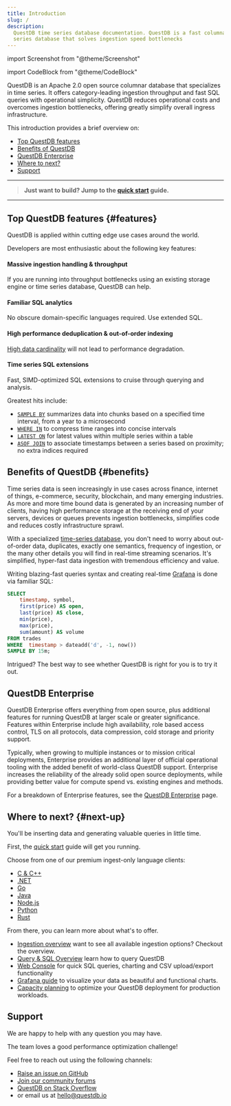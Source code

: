 ```yaml
---
title: Introduction
slug: /
description:
  QuestDB time series database documentation. QuestDB is a fast columnar time
  series database that solves ingestion speed bottlenecks
---
```


import Screenshot from "@theme/Screenshot"

import CodeBlock from "@theme/CodeBlock"

QuestDB is an Apache 2.0 open source columnar database that specializes in time
series. It offers category-leading ingestion throughput and fast SQL queries
with operational simplicity. QuestDB reduces operational costs and overcomes
ingestion bottlenecks, offering greatly simplify overall ingress infrastructure.

This introduction provides a brief overview on:

- [Top QuestDB features](#features)
- [Benefits of QuestDB](#benefits)
- [QuestDB Enterprise](#questdb-enterprise)
- [Where to next?](#next-up)
- [Support](#support)

<hr />

> **Just want to build? Jump to the [quick start](/docs/quick-start/) guide.**

<hr />

## Top QuestDB features {#features}

QuestDB is applied within cutting edge use cases around the world.

Developers are most enthusiastic about the following key features:

#### Massive ingestion handling & throughput

If you are running into throughput bottlenecks using an existing storage engine
or time series database, QuestDB can help.

#### Familiar SQL analytics

No obscure domain-specific languages required. Use extended SQL.

#### High performance deduplication & out-of-order indexing

[High data cardinality](/glossary/high-cardinality/) will not lead to
performance degradation.

#### Time series SQL extensions

Fast, SIMD-optimized SQL extensions to cruise through querying and analysis.

Greatest hits include:

- [`SAMPLE BY`](/docs/reference/sql/sample-by/) summarizes data into chunks
  based on a specified time interval, from a year to a microsecond
- [`WHERE IN`](/docs/reference/sql/where/#time-range) to compress time ranges
  into concise intervals
- [`LATEST ON`](/docs/reference/sql/latest-on/) for latest values within
  multiple series within a table
- [`ASOF JOIN`](/docs/reference/sql/join/#asof-join) to associate timestamps
  between a series based on proximity; no extra indices required

## Benefits of QuestDB {#benefits}

Time series data is seen increasingly in use cases across finance, internet of
things, e-commerce, security, blockchain, and many emerging industries. As more
and more time bound data is generated by an increasing number of clients, having
high performance storage at the receiving end of your servers, devices or queues
prevents ingestion bottlenecks, simplifies code and reduces costly
infrastructure sprawl.

<Screenshot
  alt="A chart showing high-cardinality ingestion performance of InfluxDB, TimescaleDB, and QuestDB"
  src="/img/benchmark/benchmark_all_q1_2024.webp"
  width={650}
  title="Benchmark results for QuestDB 7.3.10, InfluxDB 2.7.4 and Timescale 2.14.2"
/>

With a specialized [time-series database](/glossary/time-series-database/), you
don't need to worry about out-of-order data, duplicates, exactly one semantics,
frequency of ingestion, or the many other details you will find in real-time
streaming scenarios. It's simplified, hyper-fast data ingestion with tremendous
efficiency and value.

Writing blazing-fast queries syntax and creating real-time
[Grafana](/docs/third-party-tools/grafana/) is done via familiar SQL:

```sql title='Navigate time with SQL' demo
SELECT
    timestamp, symbol,
    first(price) AS open,
    last(price) AS close,
    min(price),
    max(price),
    sum(amount) AS volume
FROM trades
WHERE  timestamp > dateadd('d', -1, now())
SAMPLE BY 15m;
```

Intrigued? The best way to see whether QuestDB is right for you is to try it
out.

## QuestDB Enterprise

QuestDB Enterprise offers everything from open source, plus additional features
for running QuestDB at larger scale or greater significance. Features within
Enterprise include high availability, role based access control, TLS on all
protocols, data compression, cold storage and priority support.

Typically, when growing to multiple instances or to mission critical
deployments, Enterprise provides an additional layer of official operational
tooling with the added benefit of world-class QuestDB support. Enterprise
increases the reliability of the already solid open source deployments, while
providing better value for compute spend vs. existing engines and methods.

For a breakdown of Enterprise features, see the
[QuestDB Enterprise](/enterprise/) page.

## Where to next? {#next-up}

You'll be inserting data and generating valuable queries in little time.

First, the [quick start](/docs/quick-start/) guide will get you running.

Choose from one of our premium ingest-only language clients:

- [C & C++](/docs/clients/ingest-c-and-cpp)
- [.NET](/docs/clients/ingest-dotnet)
- [Go](/docs/clients/ingest-go)
- [Java](/docs/clients/java_ilp)
- [Node.js](/docs/clients/ingest-node)
- [Python](/docs/clients/ingest-python)
- [Rust](/docs/clients/ingest-rust)

From there, you can learn more about what's to offer.

- [Ingestion overview](/docs/ingestion-overview/) want to see all available
  ingestion options? Checkout the overview.
- [Query & SQL Overview](/docs/reference/sql/overview/) learn how to query
  QuestDB
- [Web Console](/docs/web-console/) for quick SQL queries, charting and CSV
  upload/export functionality
- [Grafana guide](/docs/third-party-tools/grafana/) to visualize your data as
  beautiful and functional charts.
- [Capacity planning](/docs/deployment/capacity-planning/) to optimize your
  QuestDB deployment for production workloads.

## Support

We are happy to help with any question you may have.

The team loves a good performance optimization challenge!

Feel free to reach out using the following channels:

- [Raise an issue on GitHub](https://github.com/questdb/questdb/issues/new/choose)
- [Join our community forums](https://community.questdb.io/)
- [QuestDB on Stack Overflow](https://stackoverflow.com/questions/tagged/questdb)
- or email us at [hello@questdb.io](mailto:hello@questdb.io)
